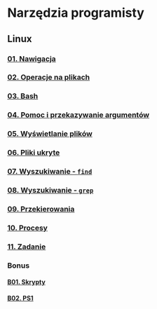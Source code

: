 # Narzędzia programisty

## Linux

### [01. Nawigacja](01-nawigacja.md)

### [02. Operacje na plikach](02-operacje-na-plikach.md)

### [03. Bash](03-bash.md)

### [04. Pomoc i przekazywanie argumentów](04-pomoc-argumenty.md)

### [05. Wyświetlanie plików](05-wyswietlanie.md)

### [06. Pliki ukryte](06-pliki-ukryte.md)

### [07. Wyszukiwanie - `find`](07-wyszukiwanie-find.md)

### [08. Wyszukiwanie - `grep`](08-wyszukiwanie-grep.md)

### [09. Przekierowania](09-przekierowania.md)

### [10. Procesy](10-procesy.md)

### [11. Zadanie](11-zadanie.md)

### Bonus

#### [B01. Skrypty](b01-skrypty.md)

#### [B02. PS1](b02-ps1.md)
